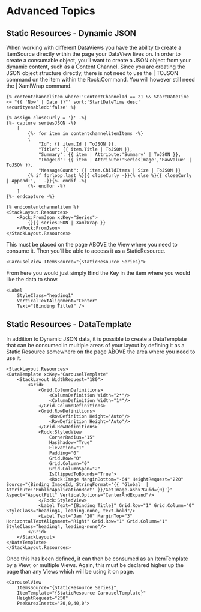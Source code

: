 # Advanced Topics

## **Static Resources - Dynamic JSON**

When working with different DataViews you have the ability to create a ItemSource directly within the page your DataView lives on. In order to create a consumable object, you’ll want to create a JSON object from your dynamic content, such as a Content Channel. Since you are creating the JSON object structure directly, there is not need to use the \| TOJSON command on the item within the Rock:Command. You will however still need the \| XamlWrap command.

```text
{% contentchannelitem where:'ContentChannelId == 21 && StartDateTime <= "{{ 'Now' | Date }}"' sort:'StartDateTime desc' securityenabled:'false' %}

{% assign closeCurly = '}' -%}
{%- capture seriesJSON -%}
    [
        {%- for item in contentchannelitemItems -%}
        {
            "Id": {{ item.Id | ToJSON }}, 
            "Title": {{ item.Title | ToJSON }}, 
            "Summary": {{ item | Attribute:'Summary' | ToJSON }}, 
            "ImageId": {{ item | Attribute:'SeriesImage','RawValue' | ToJSON }}, 
            "MessageCount": {{ item.ChildItems | Size | ToJSON }} 
        {% if forloop.last %}{{ closeCurly -}}{% else %}{{ closeCurly | Append:', ' -}}{%- endif -%}
        {%- endfor -%}
    ]
{%- endcapture -%} 

{% endcontentchannelitem %}
<StackLayout.Resources>
    <Rock:FromJson x:Key="Series">
        {}{{ seriesJSON | XamlWrap }}
    </Rock:FromJson>
</StackLayout.Resources>
```

This must be placed on the page ABOVE the View where you need to consume it. Then you’ll be able to access it as a StaticResource.

```text
<CarouselView ItemsSource="{StaticResource Series}">
```

From here you would just simply Bind the Key in the item where you would like the data to show.

```text
<Label
    StyleClass="heading1"   
    VerticalTextAlignment="Center"
    Text="{Binding Title}" />
```

## **Static Resources - DataTemplate**

In addition to Dynamic JSON data, it is possible to create a DataTemplate that can be consumed in multiple areas of your layout by defining it as a Static Resource somewhere on the page ABOVE the area where you need to use it.

```text
<StackLayout.Resources>
<DataTemplate x:Key="CarouselTemplate"
    <StackLayout WidthRequest="180">
        <Grid>
            <Grid.ColumnDefinitions>
                <ColumnDefinition Width="2*"/>
                <ColumnDefinition Width="1*"/>
            </Grid.ColumnDefinitions>
            <Grid.RowDefinitions>
                <RowDefinition Height="Auto"/>
                <RowDefinition Height="Auto"/>
            </Grid.RowDefinitions>
            <Rock:StyledView
                CornerRadius="15"
                HasShadow="True"
                Elevation="1"
                Padding="0"
                Grid.Row="0"
                Grid.Column="0"
                Grid.ColumnSpan="2"
                IsClippedToBounds="True">
                <Rock:Image MarginBottom="-64" HeightRequest="220" Source="{Binding ImageId, StringFormat='{{ 'Global' | Attribute:'PublicApplicationRoot' }}/GetImage.ashx?Guid={0}'}" Aspect="AspectFill" VerticalOptions="CenterAndExpand"/>
            </Rock:StyledView>
            <Label Text="{Binding Title}" Grid.Row="1" Grid.Column="0" StyleClass="heading4, leading-none, text-bold"/>
            <Label Text="Jan '20" MarginTop="3" HorizontalTextAlignment="Right" Grid.Row="1" Grid.Column="1" StyleClass="heading4, leading-none"/>
        </Grid>
    </StackLayout>
</DataTemplate>
</StackLayout.Resources>
```

Once this has been defined, it can then be consumed as an ItemTemplate by a View, or multiple Views. Again, this must be declared higher up the page than any Views which will be using it on page.

```text
<CarouselView 
    ItemsSource="{StaticResource Series}" 
    ItemTemplate="{StaticResource CarouselTemplate}"
    HeightRequest="250"
    PeekAreaInsets="20,0,40,0">
```

